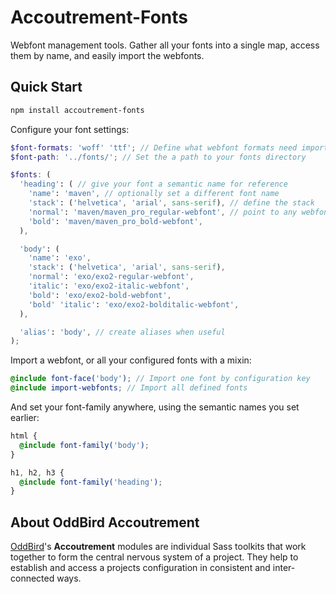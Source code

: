 Accoutrement-Fonts
==================

Webfont management tools.
Gather all your fonts into a single map,
access them by name,
and easily import the webfonts.


Quick Start
-----------

```bash
npm install accoutrement-fonts
```

Configure your font settings:

```scss
$font-formats: 'woff' 'ttf'; // Define what webfont formats need importing
$font-path: '../fonts/'; // Set the a path to your fonts directory

$fonts: (
  'heading': ( // give your font a semantic name for reference
    'name': 'maven', // optionally set a different font name
    'stack': ('helvetica', 'arial', sans-serif), // define the stack
    'normal': 'maven/maven_pro_regular-webfont', // point to any webfont files
    'bold': 'maven/maven_pro_bold-webfont',
  ),

  'body': (
    'name': 'exo',
    'stack': ('helvetica', 'arial', sans-serif),
    'normal': 'exo/exo2-regular-webfont',
    'italic': 'exo/exo2-italic-webfont',
    'bold': 'exo/exo2-bold-webfont',
    'bold' 'italic': 'exo/exo2-bolditalic-webfont',
  ),

  'alias': 'body', // create aliases when useful
);
```

Import a webfont,
or all your configured fonts with a mixin:

```scss
@include font-face('body'); // Import one font by configuration key
@include import-webfonts; // Import all defined fonts
```

And set your font-family anywhere,
using the semantic names you set earlier:

```scss
html {
  @include font-family('body');
}

h1, h2, h3 {
  @include font-family('heading');
}
```


About OddBird Accoutrement
--------------------------

[OddBird][oddbird]'s **Accoutrement** modules
are individual Sass toolkits
that work together to form
the central nervous system of a project.
They help to establish and access a projects configuration
in consistent and inter-connected ways.

[oddbird]: http://oddbird.net/
